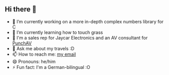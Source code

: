 ## Hi there 👋

- 🔭 I’m currently working on a more in-depth complex numbers library for C
- 🌱 I’m currently learning how to touch grass
- 💼 I'm a sales rep for Jaycar Electronics and an AV consultant for [PunchAV](https://punchav.com)
- 💬 Ask me about my travels :D
- 📫 How to reach me: [my email](mailto://miles@punchav.com)
- 😄 Pronouns: he/him
- ⚡ Fun fact: I'm a German-bilingual :O
